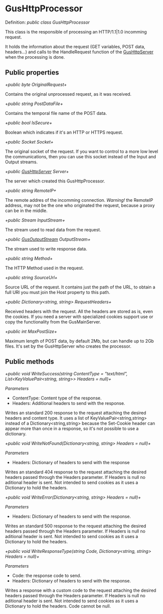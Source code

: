 # **GusHttpProcessor**

Definition: _public class GusHttpProcessor_

This class is the responsible of processing an HTTP/1.1|1.0 incomming request.

It holds the information about the request (GET variables, POST data, headers...) and calls to the HandleRequest function of the [GusHttpServer](GusHttpServer.md) when the processing is done.

## Public properties

_+public byte[]() OriginalRequest+_

Contains the original unprocessed request, as it was received.

+_public string PostDataFile+_

Contains the temporal file name of the POST data.

_+public bool IsSecure+_

Boolean which indicates if it's an HTTP or HTTPS request.

_+public Socket Socket+_

The original socket of the request.
If you want to control to a more low level the communications, then you can use this socket instead of the Input and Output streams.

_+public [GusHttpServer](GusHttpServer) Server+_

The server which created this GusHttpProcessor.

_+public string RemoteIP+_

The remote addres of the incomming connection.
_Warning!_ the RemoteIP address, may not be the one who originated the request, because a proxy can be in the middle.

_+public Stream InputStream+_

The stream used to read data from the request.

_+public [GusOutputStream](GusOutputStream) OutputStream+_

The stream used to write response data.

_+public string Method+_

The HTTP Method used in the request.

_+public string SourceUrl+_

Source URL of the request. It contains just the path of the URL, to obtain a full URI you must join the Host property to this path.

_+public Dictionary<string, string> RequestHeaders+_

Received headers with the request. All the headers are stored as is, even the cookies. If you need a server with specialized cookies support use or copy the functionality from the GusMainServer.

_+public int MaxPostSize+_

Maximum length of POST data, by default 2Mb, but can handle up to 2Gb files. It's set by the GusHttpServer who creates the processor.

## Public methods

_+public void WriteSuccess(string ContentType = "text/html", List<KeyValuePair<string, string>> Headers = null)+_

_Parameters_

* ContentType: Content type of the response.
* Headers: Additional headers to send with the response.

Writes an standard 200 response to the request attaching the desired headers and content type.
It uses a list of KeyValuePair<string,string> instead of a Dictionary<string,string> because the Set-Cookie header can appear more than once in a response, so it's not possible to use a dictionary.

_+public void WriteNotFound(Dictionary<string, string> Headers = null)+_

_Parameters_

* Headers: Dictionary of headers to send with the response

Writes an standard 404 response to the request attaching the desired headers passed through the Headers parameter.
If Headers is null no aditional header is sent. Not intended to send cookies as it uses a Dictionary to hold the headers.

_+public void WriteError(Dictionary<string, string> Headers = null)+_

_Parameters_

* Headers: Dictionary of headers to send with the response.

Writes an standard 500 response to the request attaching the desired headers passed through the Headers parameter.
If Headers is null no aditional header is sent. Not intended to send cookies as it uses a Dictionary to hold the headers.

_+public void WriteResponseType(string Code, Dictionary<string, string> Headers = null)+_

_Parameters_

* Code: the response code to send.
* Headers: Dictionary of headers to send with the response.

Writes a response with a custom code to the request attaching the desired headers passed through the Headers parameter.
If Headers is null no aditional header is sent. Not intended to send cookies as it uses a Dictionary to hold the headers.
Code cannot be null.
